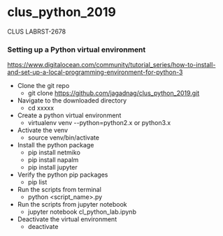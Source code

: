 # clus_python_2019
CLUS LABRST-2678

### Setting up a Python virtual environment

https://www.digitalocean.com/community/tutorial_series/how-to-install-and-set-up-a-local-programming-environment-for-python-3

* Clone the git repo
  * git clone https://github.com/jagadnag/clus_python_2019.git
* Navigate to the downloaded directory
  * cd xxxxx
* Create a python virtual environment
  * virtualenv venv --python=python2.x or python3.x
* Activate the venv
  * source venv/bin/activate
* Install the python package
  * pip install netmiko
  * pip install napalm
  * pip install jupyter
* Verify the python pip packages
  * pip list
* Run the scripts from terminal
  * python <script_name>.py 
* Run the scripts from jupyter notebook
  * jupyter notebook cl_python_lab.ipynb
* Deactivate the virtual environment 
  * deactivate
  
  
